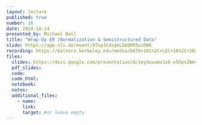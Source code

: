 ```yaml
---
layout: lecture
published: true
number: 16
date: 2024-10-24
presented_by: Michael Ball
title: "Wrap-Up ER /Normalization & Semistructured Data"
slido: https://app.sli.do/event/97xpJC4sqkLDUQMX5ucDW6
recording: https://kaltura.berkeley.edu/media/DATA+101%2C+LEC+16%2C+2024-10-24/1_pwxaqbfz/355307012
files:
  slides: https://docs.google.com/presentation/d/1eySovwmx3z8-e5hpsZWmvTa3zhP0RvjuvNT-vAnSxkc/edit#slide=id.SLIDES_API497793440_0
  pdf_slides:
  code:
  code_html:
  notebook:
  notes:
  additional_files:
    - name:
      link:
      target: #or leave empty
---
```

